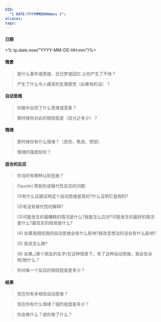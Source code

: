 ```yaml
---
UID:
  "{ DATE:YYYYMMDDHHmmss }": 
aliases: 
tags:
---
```


#### 日期
<% tp.date.now("YYYY-MM-DD HH:mm")%>

#### 情景

> 是什么事件或思维、白日梦或回忆 让你产生了不快？
>
> 产生了什么令人痛苦的生理感觉（如果有的话）？



#### 自动思维

> 你脑中出现了什么思维或意象？
>
> 那时候你对此的相信程度（百分之多少）？


#### 情绪

> 那时候你有什么情绪？（悲伤、焦虑、愤怒）
>
> 情绪的强度如何？


#### 适合的反应

> 你当时有哪种认知歪曲？

> [!quote] 帮助形成替代性反应的问题:
> 
> (1)有什么证据证明这个自动思维是真的?什么证明它是假的?
> 
> (2)有没有替代性的解释?
> 
> (3)可能发生的最糟糕的情况是什么?我能怎么应对?可能发生的最好的情况是什么?最现实的结局是什么?
> 
> (4) 如果我相信我的自动思维会有什么影响?我改变想法的话会有什么影响? 
> 
> (5) 我该怎么做? 
> 
> (6) 如果_(某个朋友的名字)在这种情景下，有了这种自动思维，我会告诉他/她什么？
> 

> 你对每一个反应的相信程度是多少？


#### 结果

> 现在你有多相信自动思维？



> 现在你有什么情绪？强烈程度是多少？



> 你会做什么？或你做了什么？


